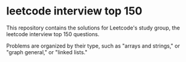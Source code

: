 # leetcode interview top 150

This repository contains the solutions for Leetcode's study group, the leetcode interview top 150 questions.

Problems are organized by their type, such as "arrays and strings," or "graph general," or "linked
lists."
